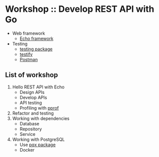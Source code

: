 # Workshop :: Develop REST API with Go
* Web framework
  * [Echo framework](https://echo.labstack.com/)
* Testing
  * [testing package](https://pkg.go.dev/testing)
  * [testify](https://github.com/stretchr/testify)
  * [Postman](https://www.postman.com/downloads/)

## List of workshop
1. Hello REST API with Echo
   * Design APIs
   * Develop APIs
   * API testing
   * Profiling with [pprof](https://go.dev/blog/pprof)
2. Refactor and testing
3. Working with dependencies
   * Database
   * Repository
   * Service
4. Working with PostgreSQL
   * Use [pqx package](https://github.com/jackc/pgx)
   * Docker